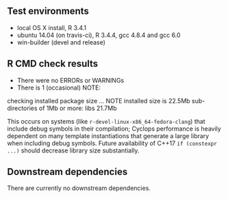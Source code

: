 ## Test environments
* local OS X install, R 3.4.1
* ubuntu 14.04 (on travis-ci), R 3.4.4, gcc 4.8.4 and gcc 6.0
* win-builder (devel and release)

## R CMD check results
* There were no ERRORs or WARNINGs
* There is 1 (occasional) NOTE:

checking installed package size ... NOTE
  installed size is 22.5Mb
  sub-directories of 1Mb or more:
    libs 21.7Mb

This occurs on systems (like `r-devel-linux-x86_64-fedora-clang`) that include debug
symbols in their compilation; Cyclops performance is heavily dependent on many template
instantiations that generate a large library when including debug symbols.  Future
availability of C++17 `if (constexpr ...)` should decrease library size substantially.

## Downstream dependencies
There are currently no downstream dependencies.
